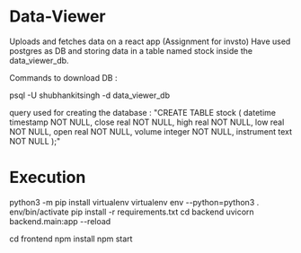 # Data-Viewer
Uploads and fetches data on a react app (Assignment for invsto)
Have used postgres as DB and storing data in a table named stock inside the data_viewer_db.

Commands to download DB : 

psql -U shubhankitsingh -d data_viewer_db

query used for creating the database : "CREATE TABLE stock (
    datetime timestamp NOT NULL,
    close real NOT NULL,
    high real NOT NULL,
    low real NOT NULL,
    open real NOT NULL,
    volume integer NOT NULL,
    instrument text NOT NULL
);"




# Execution
python3 -m pip install virtualenv
virtualenv env --python=python3
. env/bin/activate
pip install -r requirements.txt
cd backend
uvicorn backend.main:app --reload

cd frontend
npm install 
npm start